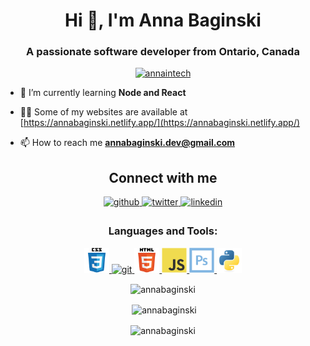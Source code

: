 <!-- ### Hi there 👋 -->

<!--
**annabaginski/annabaginski** is a ✨ _special_ ✨ repository because its `README.md` (this file) appears on your GitHub profile.

Here are some ideas to get you started:

- 🔭 I’m currently working on ...
- 🌱 I’m currently learning ...
- 👯 I’m looking to collaborate on ...
- 🤔 I’m looking for help with ...
- 💬 Ask me about ...
- 📫 How to reach me: ...
- 😄 Pronouns: ...
- ⚡ Fun fact: ...
-->

<h1 align="center">Hi 👋, I'm Anna Baginski</h1>
<h3 align="center">A passionate software developer from Ontario, Canada</h3>

<p align="center"> 
  <a href="https://twitter.com/annaintech" target="blank"><img src="https://img.shields.io/twitter/follow/annaintech?logo=twitter&style=for-the-badge" alt="annaintech" /></a> </p>

- 🌱 I’m currently learning **Node and React**

- 👨‍💻 Some of my websites are available at [https://annabaginski.netlify.app/](https://annabaginski.netlify.app/)

- 📫 How to reach me **annabaginski.dev@gmail.com**

<h2 align="center">Connect with me </h2> 
<div align="center">
<a href="https://github.com/annabaginski" target="_blank">
<img src=https://img.shields.io/badge/github-%2324292e.svg?&style=for-the-badge&logo=github&logoColor=white alt=github style="margin-bottom: 5px;" />
</a>
<a href="https://twitter.com/AnnaInTech" target="_blank">
<img src=https://img.shields.io/badge/twitter-%2300acee.svg?&style=for-the-badge&logo=twitter&logoColor=white alt=twitter style="margin-bottom: 5px;" />
</a>
<a href="https://linkedin.com/in/anna-baginski" target="_blank">
<img src=https://img.shields.io/badge/linkedin-%231E77B5.svg?&style=for-the-badge&logo=linkedin&logoColor=white alt=linkedin style="margin-bottom: 5px;" />
</a>  
</div>  
  

<h3 align="center">Languages and Tools:</h3>
<p align="center"> <a href="https://www.w3schools.com/css/" target="_blank" rel="noreferrer"> <img src="https://raw.githubusercontent.com/devicons/devicon/master/icons/css3/css3-original-wordmark.svg" alt="css3" width="40" height="40"/> </a> <a href="https://git-scm.com/" target="_blank" rel="noreferrer"> <img src="https://www.vectorlogo.zone/logos/git-scm/git-scm-icon.svg" alt="git" width="40" height="40"/> </a> <a href="https://www.w3.org/html/" target="_blank" rel="noreferrer"> <img src="https://raw.githubusercontent.com/devicons/devicon/master/icons/html5/html5-original-wordmark.svg" alt="html5" width="40" height="40"/> </a> <a href="https://developer.mozilla.org/en-US/docs/Web/JavaScript" target="_blank" rel="noreferrer"> <img src="https://raw.githubusercontent.com/devicons/devicon/master/icons/javascript/javascript-original.svg" alt="javascript" width="40" height="40"/> </a> <a href="https://www.photoshop.com/en" target="_blank" rel="noreferrer"> <img src="https://raw.githubusercontent.com/devicons/devicon/master/icons/photoshop/photoshop-line.svg" alt="photoshop" width="40" height="40"/> </a> <a href="https://www.python.org" target="_blank" rel="noreferrer"> <img src="https://raw.githubusercontent.com/devicons/devicon/master/icons/python/python-original.svg" alt="python" width="40" height="40"/> </a> </p>

 <p align="center"><img align="center" src="https://github-readme-stats.vercel.app/api/top-langs?username=annabaginski&show_icons=true&locale=en&layout=compact" alt="annabaginski" /></p> 

<p align="center">&nbsp;<img align="center" src="https://github-readme-stats.vercel.app/api?username=annabaginski&show_icons=true&locale=en" alt="annabaginski" /></p>

<p align="center"><img align="center" src="https://github-readme-streak-stats.herokuapp.com/?user=annabaginski&" alt="annabaginski" /></p>
